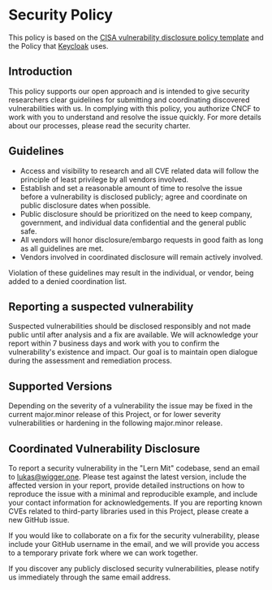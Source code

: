 # Security Policy

This policy is based on the [CISA vulnerability disclosure policy template](https://www.cisa.gov/vulnerability-disclosure-policy-template) and the Policy that [Keycloak](https://github.com/keycloak/keycloak) uses.

## Introduction

This policy supports our open approach and is intended to give security researchers clear guidelines for submitting and coordinating discovered vulnerabilities with us. In complying with this policy, you authorize CNCF to work with you to understand and resolve the issue quickly. For more details about our processes, please read the security charter.

## Guidelines

- Access and visibility to research and all CVE related data will follow the principle of least privilege by all vendors involved.
- Establish and set a reasonable amount of time to resolve the issue before a vulnerability is disclosed publicly; agree and coordinate on public disclosure dates when possible.
- Public disclosure should be prioritized on the need to keep company, government, and individual data confidential and the general public safe.
- All vendors will honor disclosure/embargo requests in good faith as long as all guidelines are met.
- Vendors involved in coordinated disclosure will remain actively involved.

Violation of these guidelines may result in the individual, or vendor, being added to a denied coordination list.

## Reporting a suspected vulnerability

Suspected vulnerabilities should be disclosed responsibly and not made public until after analysis and a fix are available. We will acknowledge your report within 7 business days and work with you to confirm the vulnerability's existence and impact. Our goal is to maintain open dialogue during the assessment and remediation process.

## Supported Versions

Depending on the severity of a vulnerability the issue may be fixed in the current major.minor release of this Project, or for lower severity vulnerabilities or hardening in the following major.minor release.

## Coordinated Vulnerability Disclosure

To report a security vulnerability in the "Lern Mit" codebase, send an email to [lukas@wigger.one](mailto:lukas@wigger.one). Please test against the latest version, include the affected version in your report, provide detailed instructions on how to reproduce the issue with a minimal and reproducible example, and include your contact information for acknowledgements. If you are reporting known CVEs related to third-party libraries used in this Project, please create a new GitHub issue.

If you would like to collaborate on a fix for the security vulnerability, please include your GitHub username in the email, and we will provide you access to a temporary private fork where we can work together.

If you discover any publicly disclosed security vulnerabilities, please notify us immediately through the same email address.
